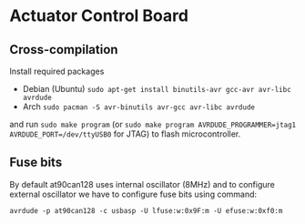 # Actuator Control Board

## Cross-compilation
Install required packages  
- Debian (Ubuntu) `sudo apt-get install binutils-avr gcc-avr avr-libc avrdude`
- Arch `sudo pacman -S avr-binutils avr-gcc avr-libc avrdude`

and run `sudo make program` (or `sudo make program AVRDUDE_PROGRAMMER=jtag1 AVRDUDE_PORT=/dev/ttyUSB0` for JTAG) to flash microcontroller.

## Fuse bits
By default at90can128 uses internal oscillator (8MHz) and to configure external 
oscillator we have to configure fuse bits using command:
```
avrdude -p at90can128 -c usbasp -U lfuse:w:0x9F:m -U efuse:w:0xf0:m
```
